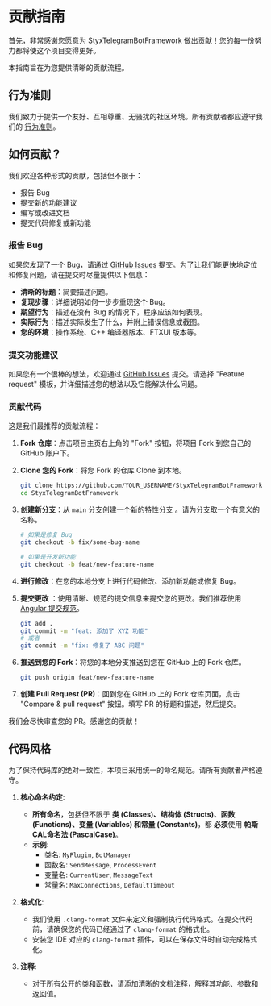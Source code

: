 # 贡献指南

首先，非常感谢您愿意为 StyxTelegramBotFramework 做出贡献！您的每一份努力都将使这个项目变得更好。

本指南旨在为您提供清晰的贡献流程。

## 行为准则

我们致力于提供一个友好、互相尊重、无骚扰的社区环境。所有贡献者都应遵守我们的 [行为准则](CODE_OF_CONDUCT.md)。

## 如何贡献？

我们欢迎各种形式的贡献，包括但不限于：

- 报告 Bug
- 提交新的功能建议
- 编写或改进文档
- 提交代码修复或新功能

### 报告 Bug

如果您发现了一个 Bug，请通过 [GitHub Issues](https://github.com/OasisPioneer/StyxTelegramBotFramework/issues )
提交。为了让我们能更快地定位和修复问题，请在提交时尽量提供以下信息：

- **清晰的标题**：简要描述问题。
- **复现步骤**：详细说明如何一步步重现这个 Bug。
- **期望行为**：描述在没有 Bug 的情况下，程序应该如何表现。
- **实际行为**：描述实际发生了什么，并附上错误信息或截图。
- **您的环境**：操作系统、C++ 编译器版本、FTXUI 版本等。

### 提交功能建议

如果您有一个很棒的想法，欢迎通过 [GitHub Issues](https://github.com/OasisPioneer/StyxTelegramBotFramework/issues )
提交。请选择 "Feature request" 模板，并详细描述您的想法以及它能解决什么问题。

### 贡献代码

这是我们最推荐的贡献流程：

1. **Fork 仓库**：点击项目主页右上角的 "Fork" 按钮，将项目 Fork 到您自己的 GitHub 账户下。

2. **Clone 您的 Fork**：将您 Fork 的仓库 Clone 到本地。
   ```bash
   git clone https://github.com/YOUR_USERNAME/StyxTelegramBotFramework.git
   cd StyxTelegramBotFramework
   ```

3. **创建新分支**：从 `main` 分支创建一个新的特性分支 。请为分支取一个有意义的名称。
   ```bash
   # 如果是修复 Bug
   git checkout -b fix/some-bug-name
   
   # 如果是开发新功能
   git checkout -b feat/new-feature-name
   ```

4. **进行修改**：在您的本地分支上进行代码修改、添加新功能或修复 Bug。

5. **提交更改**
   ：使用清晰、规范的提交信息来提交您的更改。我们推荐使用 [Angular 提交规范](https://github.com/angular/angular/blob/main/CONTRIBUTING.md#commit )。
   ```bash
   git add .
   git commit -m "feat: 添加了 XYZ 功能"
   # 或者
   git commit -m "fix: 修复了 ABC 问题"
   ```

6. **推送到您的 Fork**：将您的本地分支推送到您在 GitHub 上的 Fork 仓库。
   ```bash
   git push origin feat/new-feature-name
   ```

7. **创建 Pull Request (PR)**：回到您在 GitHub 上的 Fork 仓库页面，点击 "Compare & pull request" 按钮。填写 PR 的标题和描述，然后提交。

我们会尽快审查您的 PR。感谢您的贡献！

## 代码风格

为了保持代码库的绝对一致性，本项目采用统一的命名规范。请所有贡献者严格遵守。

1. **核心命名约定**:
    * **所有命名**，包括但不限于 **类 (Classes)、结构体 (Structs)、函数 (Functions)、变量 (Variables) 和常量 (Constants)**，都
      **必须**使用 **帕斯CAL命名法 (PascalCase)**。
    * **示例**:
        * 类名: `MyPlugin`, `BotManager`
        * 函数名: `SendMessage`, `ProcessEvent`
        * 变量名: `CurrentUser`, `MessageText`
        * 常量名: `MaxConnections`, `DefaultTimeout`

2. **格式化**:
    * 我们使用 `.clang-format` 文件来定义和强制执行代码格式。在提交代码前，请确保您的代码已经通过了 `clang-format` 的格式化。
    * 安装您 IDE 对应的 `clang-format` 插件，可以在保存文件时自动完成格式化。

3. **注释**:
    * 对于所有公开的类和函数，请添加清晰的文档注释，解释其功能、参数和返回值。